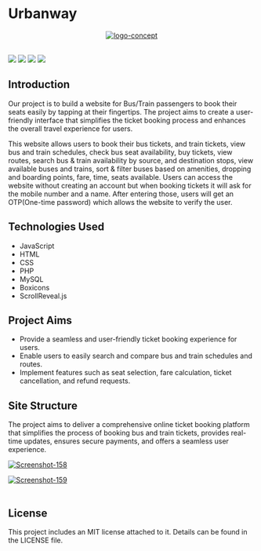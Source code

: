 # Urbanway

<p align="center"><a href="https://ibb.co/SXrY0qy"><img src="https://i.ibb.co/WWt8FS5/logo-concept.png" alt="logo-concept" border="0"></a><br /><a target='_blank' href='https://imgbb.com/'></a><br /></p>

<img src="https://img.shields.io/badge/HTML5-E34F26?style=for-the-badge&logo=html5&logoColor=white" /> <img src="https://img.shields.io/badge/CSS3-1572B6?style=for-the-badge&logo=css3&logoColor=white" />
<img src="https://img.shields.io/badge/JavaScript-323330?style=for-the-badge&logo=javascript&logoColor=F7DF1E" />
<img src="https://img.shields.io/badge/PHP-777BB4?style=for-the-badge&logo=php&logoColor=white" />



## Introduction

Our project is to build a website for Bus/Train passengers to book their seats easily by tapping at their fingertips. The project aims to create a user-friendly interface that simplifies the ticket booking process and enhances the overall travel experience for users.

This website allows users to book their bus tickets, and train tickets, view bus and train schedules, check bus seat availability, buy tickets, view routes, search bus & train availability by source, and destination stops, view available buses and trains, sort & filter buses based on amenities, dropping and boarding points, fare, time, seats available. Users can access the website without creating an account but when booking tickets it will ask for the mobile number and a name. After entering those, users will get an OTP(One-time password) which allows the website to verify the user.


## Technologies Used

- JavaScript
- HTML
- CSS
- PHP 
- MySQL
- Boxicons 
- ScrollReveal.js

## Project Aims

- Provide a seamless and user-friendly ticket booking experience for users.
- Enable users to easily search and compare bus and train schedules and routes.
- Implement features such as seat selection, fare calculation, ticket cancellation, and refund requests.

## Site Structure

The project aims to deliver a comprehensive online ticket booking platform that simplifies the process of booking bus and train tickets, provides real-time updates, ensures secure payments, and offers a seamless user experience.

<p align="center">

<a href="https://ibb.co/qDy8KGp"><img src="https://i.ibb.co/D1VFhXQ/Screenshot-158.png" alt="Screenshot-158" border="0"></a><br /><a target='_blank' href='https://emoticoncentral.com/category/growing-heart'></a>

<a href="https://ibb.co/FVrKrDW"><img src="https://i.ibb.co/rsjmjwt/Screenshot-159.png" alt="Screenshot-159" border="0"></a><br /><a target='_blank' href='https://emoticoncentral.com/category/growing-heart'></a><br />

</P>


## License

This project includes an MIT license attached to it. Details can be found in the LICENSE file.
